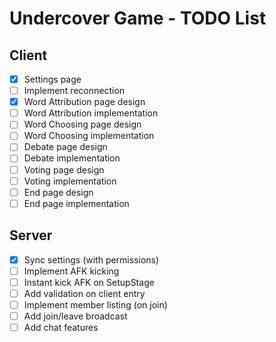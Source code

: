 # Undercover Game - TODO List

## Client

- [x] Settings page
- [ ] Implement reconnection
- [x] Word Attribution page design
- [ ] Word Attribution implementation
- [ ] Word Choosing page design
- [ ] Word Choosing implementation
- [ ] Debate page design
- [ ] Debate implementation
- [ ] Voting page design
- [ ] Voting implementation
- [ ] End page design
- [ ] End page implementation

## Server

- [x] Sync settings (with permissions)
- [ ] Implement AFK kicking
- [ ] Instant kick AFK on SetupStage
- [ ] Add validation on client entry
- [ ] Implement member listing (on join)
- [ ] Add join/leave broadcast
- [ ] Add chat features
